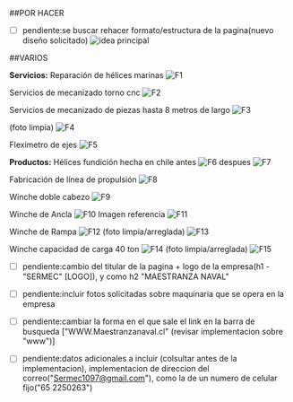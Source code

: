 ##POR HACER
* [ ] pendiente:se buscar rehacer formato/estructura de la pagina(nuevo diseño solicitado)
![idea principal](./image/nuevo_formato.jpg)

##VARIOS

**Servicios:** 
Reparación de hélices marinas 
![F1](./image/Pasted%20image%20(0).png)

Servicios de mecanizado torno cnc 
![F2](./image/Pasted%20image%20(2).png)

Servicios de mecanizado de piezas hasta 8 metros de largo
![F3](./image/Pasted%20image%20(1).png)

(foto limpia)
![F4](./image/Pasted%20image%20(0).png)

Fleximetro de ejes
![F5](./image/Pasted%20image%20(3).png)

**Productos:**
Hélices fundición hecha en chile
antes
![F6](./image/Pasted%20image%20(4).png)
despues
![F7](./image/Pasted%20image%20(5).png)


Fabricación de línea de propulsión
![F8](./image/Pasted%20image%20(6).png)

Winche doble cabezo
![F9](./image/Pasted%20image%20(7).png)

Winche de Ancla
![F10](./image/Pasted%20image%20(8).png)
Imagen referencia
![F11](./image/Pasted%20image%20(9).png)

Winche de Rampa
![F12](./image/Pasted%20image%20(10).png)
(foto limpia/arreglada)
![F13](./image/Pasted%20image%20(11).png)

Winche capacidad de carga 40 ton
![F14](./image/Pasted%20image%20(12).png)
(foto limpia/arreglada)
![F15](./image/Pasted%20image%20(13).png)



* [ ] pendiente:cambio del titular de la pagina + logo de la empresa(h1 - "SERMEC" [LOGO]), y como h2 "MAESTRANZA NAVAL"

* [ ] pendiente:incluir fotos solicitadas sobre maquinaria que se opera en la empresa

* [ ] pendiente:cambiar la forma en el que sale el link en la barra de busqueda ["WWW.Maestranzanaval.cl" (revisar implementacion sobre "www")]

* [ ] pendiente:datos adicionales a incluir (colsultar antes de la implementacion), implementacion de direccion del correo("Sermec1097@gmail.com"), 
como la de un numero de celular fijo("65 2250263")


